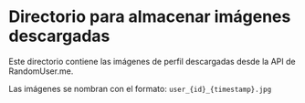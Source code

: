 # Directorio para almacenar imágenes descargadas

Este directorio contiene las imágenes de perfil descargadas desde la API de RandomUser.me.

Las imágenes se nombran con el formato: `user_{id}_{timestamp}.jpg`
